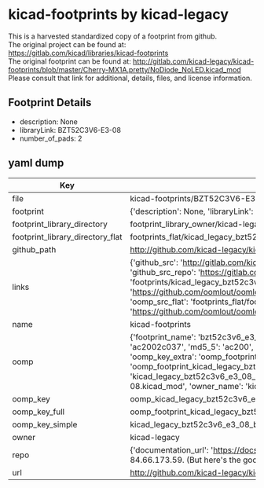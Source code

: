 # kicad-footprints by kicad-legacy  
This is a harvested standardized copy of a footprint from github.  
The original project can be found at:  
https://gitlab.com/kicad/libraries/kicad-footprints  
The original footprint can be found at:
http://gitlab.com/kicad-legacy/kicad-footprints/blob/master/Cherry-MX1A.pretty/NoDiode_NoLED.kicad_mod
Please consult that link for additional, details, files, and license information.  
## Footprint Details
* description: None  
* libraryLink: BZT52C3V6-E3-08  
* number_of_pads: 2  
## yaml dump  
| Key | Value |  
| --- | --- |  
| file | kicad-footprints/BZT52C3V6-E3-08.pretty/BZT52C3V6-E3-08.kicad_mod |  
| footprint | {'description': None, 'libraryLink': 'BZT52C3V6-E3-08', 'number_of_pads': 2} |  
| footprint_library_directory | footprint_library_owner/kicad-legacy_kicad-footprints |  
| footprint_library_directory_flat | footprints_flat/kicad_legacy_bzt52c3v6_e3_08_bzt52c3v6_e3_08/working |  
| github_path | http://github.com/kicad-legacy/kicad-footprints/blob/master/BZT52C3V6-E3-08.pretty/BZT52C3V6-E3-08.kicad_mod |  
| links | {'github_src': 'http://gitlab.com/kicad-legacy/kicad-footprints/blob/master/Cherry-MX1A.pretty/NoDiode_NoLED.kicad_mod', 'github_src_repo': 'https://gitlab.com/kicad/libraries/kicad-footprints', 'oomp_bot': 'footprints/kicad_legacy_bzt52c3v6_e3_08_bzt52c3v6_e3_08/working', 'oomp_bot_github': 'https://github.com/oomlout/oomlout_oomp_footprint_bot/tree/main/footprints/kicad_legacy_bzt52c3v6_e3_08_bzt52c3v6_e3_08/working', 'oomp_src_flat': 'footprints_flat/footprints_flat/kicad_legacy_bzt52c3v6_e3_08_bzt52c3v6_e3_08/working', 'oomp_src_flat_github': 'https://github.com/oomlout/oomlout_oomp_footprint_src/tree/main/footprints_flat/kicad_legacy_bzt52c3v6_e3_08_bzt52c3v6_e3_08/working'} |  
| name | kicad-footprints |  
| oomp | {'footprint_name': 'bzt52c3v6_e3_08', 'library_name': 'bzt52c3v6_e3_08', 'md5': 'ac2002c037bb411cc06a792f34ad46a7', 'md5_10': 'ac2002c037', 'md5_5': 'ac200', 'md5_6': 'ac2002', 'oomp_key': 'oomp_kicad_legacy_bzt52c3v6_e3_08_bzt52c3v6_e3_08', 'oomp_key_extra': 'oomp_footprint_kicad_legacy_bzt52c3v6_e3_08_bzt52c3v6_e3_08', 'oomp_key_full': 'oomp_footprint_kicad_legacy_bzt52c3v6_e3_08_bzt52c3v6_e3_08_ac2002', 'oomp_key_simple': 'kicad_legacy_bzt52c3v6_e3_08_bzt52c3v6_e3_08', 'original_filename': 'kicad-footprints/BZT52C3V6-E3-08.pretty/BZT52C3V6-E3-08.kicad_mod', 'owner_name': 'kicad_legacy'} |  
| oomp_key | oomp_kicad_legacy_bzt52c3v6_e3_08_bzt52c3v6_e3_08 |  
| oomp_key_full | oomp_footprint_kicad_legacy_bzt52c3v6_e3_08_bzt52c3v6_e3_08 |  
| oomp_key_simple | kicad_legacy_bzt52c3v6_e3_08_bzt52c3v6_e3_08 |  
| owner | kicad-legacy |  
| repo | {'documentation_url': 'https://docs.github.com/rest/overview/resources-in-the-rest-api#rate-limiting', 'message': "API rate limit exceeded for 84.66.173.59. (But here's the good news: Authenticated requests get a higher rate limit. Check out the documentation for more details.)"} |  
| url | http://github.com/kicad-legacy/kicad-footprints |  

